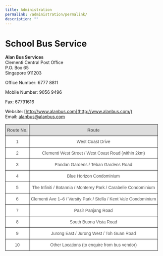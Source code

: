 ```yaml
---
title: Administration
permalink: /administration/permalink/
description: ""
---
```

School Bus Service
==================

  

**Alan Bus Services**<br>
Clementi Central Post Office<br>
P.O. Box 65<br>
Singapore 911203

Office Number: 6777 8811

Mobile Number: 9056 9496

Fax: 67791616

Website:&nbsp;[http://www.alanbus.com](http://www.alanbus.com/)<br>
Email:&nbsp;[alanbus@alanbus.com](mailto:alanbus@alanbus.com)

<style type="text/css">
.tg  {border-collapse:collapse;border-spacing:0;}
.tg td{border-color:black;border-style:solid;border-width:1px;font-family:Arial, sans-serif;font-size:14px;
  overflow:hidden;padding:10px 5px;word-break:normal;}
.tg th{border-color:black;border-style:solid;border-width:1px;font-family:Arial, sans-serif;font-size:14px;
  font-weight:normal;overflow:hidden;padding:10px 5px;word-break:normal;}
.tg .tg-a4yv{background-color:#DDD;color:#666;font-weight:bold;text-align:center;vertical-align:top}
.tg .tg-ftsx{background-color:#FFF;color:#565656;text-align:center;vertical-align:top}
</style>
<table class="tg">
<thead>
  <tr>
    <th class="tg-a4yv">Route No.</th>
    <th class="tg-a4yv">Route<br></th>
  </tr>
</thead>
<tbody>
  <tr>
    <td class="tg-ftsx">1</td>
    <td class="tg-ftsx">West Coast Drive<br></td>
  </tr>
  <tr>
    <td class="tg-ftsx">2</td>
    <td class="tg-ftsx">Clementi West Street / West Coast Road (within 2km)<br></td>
  </tr>
  <tr>
    <td class="tg-ftsx">3</td>
    <td class="tg-ftsx">Pandan Gardens / Teban Gardens Road<br></td>
  </tr>
  <tr>
    <td class="tg-ftsx">4</td>
    <td class="tg-ftsx">Blue Horizon Condominium<br></td>
  </tr>
  <tr>
    <td class="tg-ftsx">5</td>
    <td class="tg-ftsx">The Infiniti / Botannia / Monterey Park / Carabelle Condominium<br></td>
  </tr>
  <tr>
    <td class="tg-ftsx">6</td>
    <td class="tg-ftsx">Clementi Ave 1–6 / Varsity Park / Stella / Kent Vale Condominium<br></td>
  </tr>
  <tr>
    <td class="tg-ftsx">7</td>
    <td class="tg-ftsx">Pasir Panjang Road<br></td>
  </tr>
  <tr>
    <td class="tg-ftsx">8</td>
    <td class="tg-ftsx">South Buona Vista Road<br></td>
  </tr>
  <tr>
    <td class="tg-ftsx">9</td>
    <td class="tg-ftsx">Jurong East / Jurong West / Toh Guan Road<br></td>
  </tr>
  <tr>
    <td class="tg-ftsx">10</td>
    <td class="tg-ftsx">Other Locations (to enquire from bus vendor)</td>
  </tr>
</tbody>
</table>
